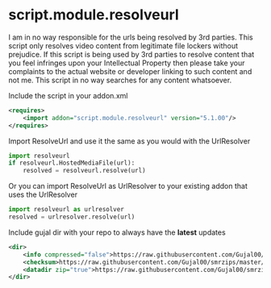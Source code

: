 # script.module.resolveurl

I am in no way responsible for the urls being resolved by 3rd parties. This script only resolves video content from legitimate file lockers without prejudice. If this script is being used by 3rd parties to resolve content that you feel infringes upon your Intellectual Property then please take your complaints to the actual website or developer linking to such content and not me. This script in no way searches for any content whatsoever.

Include the script in your addon.xml

```xml
<requires>
    <import addon="script.module.resolveurl" version="5.1.00"/>
</requires>
```

Import ResolveUrl and use it the same as you would with the UrlResolver

```python
import resolveurl
if resolveurl.HostedMediaFile(url):
    resolved = resolveurl.resolve(url)
```

Or you can import ResolveUrl as UrlResolver to your existing addon that uses the UrlResolver

```python
import resolveurl as urlresolver
resolved = urlresolver.resolve(url)
```

Include gujal dir with your repo to always have the **latest** updates

```xml
<dir>
    <info compressed="false">https://raw.githubusercontent.com/Gujal00/smrzips/master/addons.xml</info>
    <checksum>https://raw.githubusercontent.com/Gujal00/smrzips/master/addons.xml.md5</checksum>
    <datadir zip="true">https://raw.githubusercontent.com/Gujal00/smrzips/master/zips/</datadir>
</dir>
```

